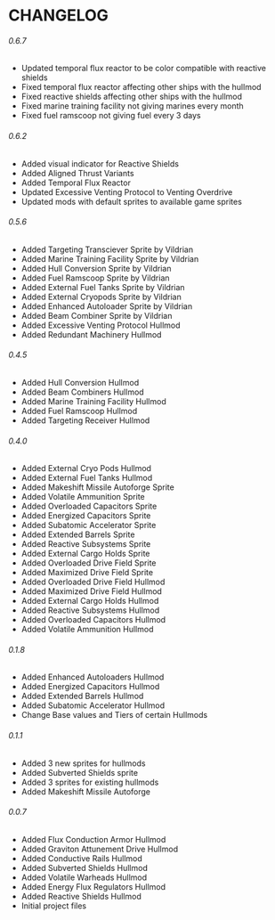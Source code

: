 # CHANGELOG
###### 0.6.7
- Updated temporal flux reactor to be color compatible with reactive shields
- Fixed temporal flux reactor affecting other ships with the hullmod
- Fixed reactive shields affecting other ships with the hullmod
- Fixed marine training facility not giving marines every month
- Fixed fuel ramscoop not giving fuel every 3 days
###### 0.6.2
- Added visual indicator for Reactive Shields
- Added Aligned Thrust Variants
- Added Temporal Flux Reactor
- Updated Excessive Venting Protocol to Venting Overdrive
- Updated mods with default sprites to available game sprites
###### 0.5.6
- Added Targeting Transciever Sprite by Vildrian
- Added Marine Training Facility Sprite by Vildrian
- Added Hull Conversion Sprite by Vildrian
- Added Fuel Ramscoop Sprite by Vildrian
- Added External Fuel Tanks Sprite by Vildrian
- Added External Cryopods Sprite by Vildrian
- Added Enhanced Autoloader Sprite by Vildrian
- Added Beam Combiner Sprite by Vildrian
- Added Excessive Venting Protocol Hullmod
- Added Redundant Machinery Hullmod
###### 0.4.5
- Added Hull Conversion Hullmod
- Added Beam Combiners Hullmod
- Added Marine Training Facility Hullmod
- Added Fuel Ramscoop Hullmod
- Added Targeting Receiver Hullmod
###### 0.4.0
- Added External Cryo Pods Hullmod
- Added External Fuel Tanks Hullmod
- Added Makeshift Missile Autoforge Sprite
- Added Volatile Ammunition Sprite
- Added Overloaded Capacitors Sprite
- Added Energized Capacitors Sprite
- Added Subatomic Accelerator Sprite
- Added Extended Barrels Sprite
- Added Reactive Subsystems Sprite
- Added External Cargo Holds Sprite
- Added Overloaded Drive Field Sprite
- Added Maximized Drive Field Sprite
- Added Overloaded Drive Field Hullmod
- Added Maximized Drive Field Hullmod
- Added External Cargo Holds Hullmod
- Added Reactive Subsystems Hullmod
- Added Overloaded Capacitors Hullmod
- Added Volatile Ammunition Hullmod
###### 0.1.8
- Added Enhanced Autoloaders Hullmod
- Added Energized Capacitors Hullmod
- Added Extended Barrels Hullmod
- Added Subatomic Accelerator Hullmod
- Change Base values and Tiers of certain Hullmods
###### 0.1.1
- Added 3 new sprites for hullmods
- Added Subverted Shields sprite
- Added 3 sprites for existing hullmods
- Added Makeshift Missile Autoforge
###### 0.0.7
- Added Flux Conduction Armor Hullmod
- Added Graviton Attunement Drive Hullmod
- Added Conductive Rails Hullmod
- Added Subverted Shields Hullmod
- Added Volatile Warheads Hullmod
- Added Energy Flux Regulators Hullmod
- Added Reactive Shields Hullmod
- Initial project files
